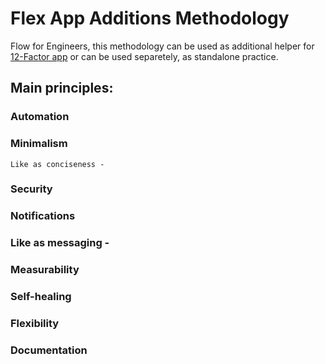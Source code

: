 # Flex App Additions Methodology

Flow for Engineers, this methodology can be used as additional helper for [12-Factor app](https://12factor.net/) or can be used separetely, as standalone practice.


## Main principles:

  ### Automation

  ### Minimalism

    Like as conciseness - 

  ### Security

  ### Notifications

  ### Like as messaging - 

  ### Measurability

  ### Self-healing

  ### Flexibility

  ### Documentation


